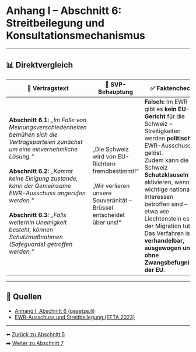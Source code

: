 # Anhang I – Abschnitt 6: Streitbeilegung und Konsultationsmechanismus

---

## 📊 Direktvergleich

| 📜 **Vertragstext** | 🧨 **SVP-Behauptung** | ✅ **Faktencheck** |
|---------------------|-----------------------|--------------------|
| **Abschnitt 6.1:** _„Im Falle von Meinungsverschiedenheiten bemühen sich die Vertragsparteien zunächst um eine einvernehmliche Lösung.“_ <br><br> **Abschnitt 6.2:** _„Kommt keine Einigung zustande, kann der Gemeinsame EWR-Ausschuss angerufen werden.“_ <br><br> **Abschnitt 6.3:** _„Falls weiterhin Uneinigkeit besteht, können Schutzmaßnahmen (Safeguards) getroffen werden.“_ | „Die Schweiz wird von EU-Richtern fremdbestimmt!“ <br><br> „Wir verlieren unsere Souveränität – Brüssel entscheidet über uns!“ | **Falsch:** Im EWR gibt es **kein EU-Gericht** für die Schweiz – Streitigkeiten werden **politisch** im EWR-Ausschuss gelöst. <br> Zudem kann die Schweiz **Schutzklauseln** aktivieren, wenn wichtige nationale Interessen betroffen sind – etwa wie Liechtenstein es bei der Migration tut. <br> Das Verfahren ist **verhandelbar, ausgewogen und ohne Zwangsbefugnisse der EU**. |

---

## 🔗 Quellen

- [Anhang I, Abschnitt 6 (gesetze.li)](https://www.gesetze.li/konso/html/1992036#AnhangI)
- [EWR-Ausschuss und Streitbeilegung (EFTA 2023)](https://www.efta.int/eea/policy-areas/dispute-settlement)

---

⬅️ [Zurück zu Abschnitt 5](abschnitt_05.md)  
➡️ [Weiter zu Abschnitt 7](abschnitt_07.md)
